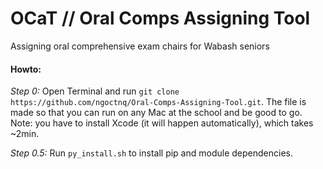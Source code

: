 # OCaT // Oral Comps Assigning Tool
Assigning oral comprehensive exam chairs for Wabash seniors

#### Howto:
<i>Step 0:</i> Open Terminal and run ``git clone https://github.com/ngoctnq/Oral-Comps-Assigning-Tool.git``. The file is made so that you can run on any Mac at the school and be good to go. Note: you have to install Xcode (it will happen automatically), which takes ~2min.

<i>Step 0.5:</i> Run ``py_install.sh`` to install pip and module dependencies.

